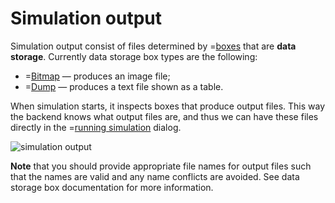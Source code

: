 # Simulation output

Simulation output consist of files determined by =[boxes](/doc#page/general-items) that are **data storage**.
Currently data storage box types are the following:
* =[Bitmap](/doc#box/Bitmap) &mdash; produces an image file;
* =[Dump](/doc#box/Dump) &mdash; produces a text file shown as a table.

When simulation starts, it inspects boxes that produce output files. This way the backend knows what output files are,
and thus we can have these files directly in the =[running simulation](/doc#page/simrun-start) dialog.

![simulation output](/meta/doc/page/simrun-output-1.png "Simulation output")

**Note** that you should provide appropriate file names for output files such that the names are valid and any name conflicts are avoided.
See data storage box documentation for more information.
